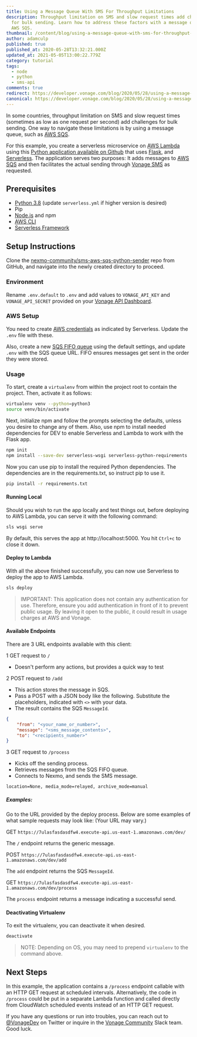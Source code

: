```yaml
---
title: Using a Message Queue With SMS For Throughput Limitations
description: Throughput limitation on SMS and slow request times add challenges
  for bulk sending. Learn how to address these factors with a message queue like
  AWS SQS.
thumbnail: /content/blog/using-a-message-queue-with-sms-for-throughput-limitations/Blog_Send-Outgoing-SMS_1200x600.png
author: adamculp
published: true
published_at: 2020-05-28T13:32:21.000Z
updated_at: 2021-05-05T13:00:22.779Z
category: tutorial
tags:
  - node
  - python
  - sms-api
comments: true
redirect: https://developer.vonage.com/blog/2020/05/28/using-a-message-queue-with-sms-for-throughput-limitations
canonical: https://developer.vonage.com/blog/2020/05/28/using-a-message-queue-with-sms-for-throughput-limitations
---
```

In some countries, throughput limitation on SMS and slow request times (sometimes as low as one request per second) add challenges for bulk sending. One way to navigate these limitations is by using a message queue, such as [AWS SQS](https://aws.amazon.com/sqs/).

For this example, you create a serverless microservice on [AWS Lambda](https://aws.amazon.com/lambda/) using this [Python application available on Github](https://github.com/nexmo-community/sms-aws-sqs-python-sender) that uses [Flask](https://flask.palletsprojects.com/en/1.1.x/), and [Serverless](https://serverless.com/framework/docs/getting-started/). The application serves two purposes: It adds messages to [AWS SQS](https://aws.amazon.com/sqs/) and then facilitates the actual sending through [Vonage SMS](https://www.vonage.com/communications-apis/sms/) as requested.

## Prerequisites
* [Python 3.8](https://www.python.org) (update `serverless.yml` if higher version is desired)
* Pip
* [Node.js](https://nodejs.org/en/) and npm
* [AWS CLI](https://aws.amazon.com/cli/)
* [Serverless Framework](https://serverless.com/framework/docs/getting-started/)

<sign-up></sign-up>

## Setup Instructions
Clone the [nexmo-community/sms-aws-sqs-python-sender](https://github.com/nexmo-community/sms-aws-sqs-python-sender) repo from GitHub, and navigate into the newly created directory to proceed.

### Environment
Rename `.env.default` to `.env` and add values to `VONAGE_API_KEY` and `VONAGE_API_SECRET` provided on your [Vonage API Dashboard](https://dashboard.nexmo.com/).

### AWS Setup
You need to create [AWS credentials](https://www.serverless.com/framework/docs/providers/aws/guide/credentials/) as indicated by Serverless. Update the `.env` file with these.

Also, create a new [SQS FIFO queue](https://aws.amazon.com/sqs/) using the default settings, and update `.env` with the SQS queue URL. FIFO ensures messages get sent in the order they were stored.

### Usage
To start, create a `virtualenv` from within the project root to contain the project. Then, activate it as follows:

```bash
virtualenv venv --python=python3
source venv/bin/activate
```

Next, initialize npm and follow the prompts selecting the defaults, unless you desire to change any of them. Also, use npm to install needed dependencies for DEV to enable Serverless and Lambda to work with the Flask app.

```bash
npm init
npm install --save-dev serverless-wsgi serverless-python-requirements
```

Now you can use pip to install the required Python dependencies. The dependencies are in the requirements.txt, so instruct pip to use it.

```bash
pip install -r requirements.txt
```

#### Running Local
Should you wish to run the app locally and test things out, before deploying to AWS Lambda, you can serve it with the following command:

```bash
sls wsgi serve
```

By default, this serves the app at http://localhost:5000. You hit `Ctrl+c` to close it down.

#### Deploy to Lambda
With all the above finished successfully, you can now use Serverless to deploy the app to AWS Lambda.

```bash
sls deploy
```

> IMPORTANT: This application does not contain any authentication for use. Therefore, ensure you add authentication in front of it to prevent public usage. By leaving it open to the public, it could result in usage charges at AWS and Vonage.

#### Available Endpoints
There are 3 URL endpoints available with this client:

1 GET request to `/`

* Doesn't perform any actions, but provides a quick way to test

2 POST request to `/add`

* This action stores the message in SQS.
* Pass a POST with a JSON body like the following. Substitute the placeholders, indicated with `<>` with your data.
* The result contains the SQS `MessageId`.

```json
{
    "from": "<your_name_or_number>",
    "message": "<sms_message_contents>",
    "to": "<recipients_number>"
}
```

3 GET request to `/process`

* Kicks off the sending process.
* Retrieves messages from the SQS FIFO queue.
* Connects to Nexmo, and sends the SMS message.

```text
location=None, media_mode=relayed, archive_mode=manual
```

##### Examples:
Go to the URL provided by the deploy process. Below are some examples of what sample requests may look like: (Your URL may vary.)

GET `https://7ulasfasdasdfw4.execute-api.us-east-1.amazonaws.com/dev/`

The `/` endpoint returns the generic message.

POST `https://7ulasfasdasdfw4.execute-api.us-east-1.amazonaws.com/dev/add`

The `add` endpoint returns the SQS `MessageId`.

GET `https://7ulasfasdasdfw4.execute-api.us-east-1.amazonaws.com/dev/process`

The `process` endpoint returns a message indicating a successful send.

#### Deactivating Virtualenv
To exit the virtualenv, you can deactivate it when desired.

```bash
deactivate
```

> NOTE: Depending on OS, you may need to prepend `virtualenv` to the command above.

## Next Steps
In this example, the application contains a `/process` endpoint callable with an HTTP GET request at scheduled intervals. Alternatively, the code in `/process` could be put in a separate Lambda function and called directly from CloudWatch scheduled events instead of an HTTP GET request.

If you have any questions or run into troubles, you can reach out to [@VonageDev](https://twitter.com/vonagedev) on Twitter or inquire in the [Vonage Community](http://vonage-community.slack.com) Slack team. Good luck.
